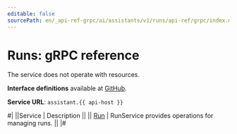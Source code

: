 ```yaml
---
editable: false
sourcePath: en/_api-ref-grpc/ai/assistants/v1/runs/api-ref/grpc/index.md
---
```


# Runs: gRPC reference

The service does not operate with resources.

**Interface definitions** available at [GitHub](https://github.com/yandex-cloud/cloudapi/tree/master/yandex/cloud/ai/assistants/v1/runs).

**Service URL**: `assistant.{{ api-host }}`

#|
||Service | Description ||
|| [Run](Run/index.md) | RunService provides operations for managing runs. ||
|#